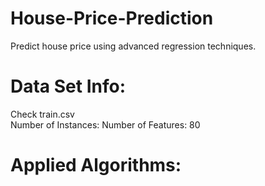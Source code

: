 # House-Price-Prediction
Predict house price using advanced regression techniques.

# Data Set Info: <br/>
Check train.csv <br/>
Number of Instances: 
Number of Features: 80

# Applied Algorithms:
